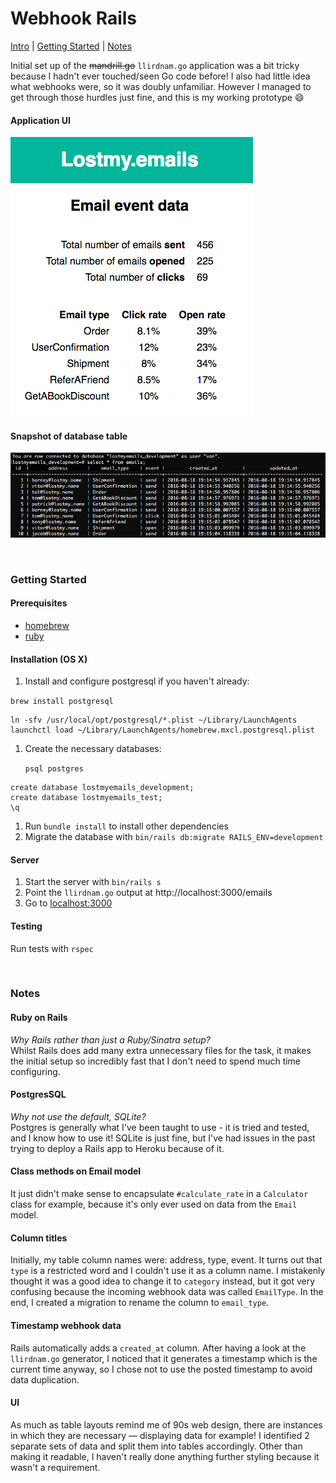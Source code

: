 # Webhook Rails
[Intro](#webhook-rails) | [Getting Started](#getting-started) | [Notes](#notes)

Initial set up of the ~~mandrill.go~~ `llirdnam.go` application was a bit tricky because I hadn't ever touched/seen Go code before! I also had little idea what webhooks were, so it was doubly unfamiliar. However I managed to get through those hurdles just fine, and this is my working prototype :smile:
&nbsp;

#### Application UI
![Application screenshot](/screenshot.png)

#### Snapshot of database table
![Database screenshot](/screenshot-psql.png)

&nbsp;
### Getting Started

#### Prerequisites
- [homebrew](http://brew.sh/)
- [ruby](https://www.ruby-lang.org/en/)

#### Installation (OS X)
1. Install and configure postgresql if you haven't already:

  `brew install postgresql`
  ```
  ln -sfv /usr/local/opt/postgresql/*.plist ~/Library/LaunchAgents
  launchctl load ~/Library/LaunchAgents/homebrew.mxcl.postgresql.plist
  ```

1. Create the necessary databases:

	`psql postgres`
  ```
  create database lostmyemails_development;
  create database lostmyemails_test;
  \q
  ```

1. Run `bundle install` to install other dependencies
1. Migrate the database with `bin/rails db:migrate RAILS_ENV=development`


#### Server
1. Start the server with `bin/rails s`
1. Point the `llirdnam.go` output at http://localhost:3000/emails
1. Go to [localhost:3000](http://localhost:3000)

#### Testing
Run tests with `rspec`


&nbsp;
### Notes

#### Ruby on Rails
_Why Rails rather than just a Ruby/Sinatra setup?_<br>
Whilst Rails does add many extra unnecessary files for the task, it makes the  initial setup so incredibly fast that I don't need to spend much time configuring.

#### PostgresSQL
_Why not use the default, SQLite?_<br>
Postgres is generally what I've been taught to use - it is tried and tested, and I know how to use it! SQLite is just fine, but I've had issues in the past trying to deploy a Rails app to Heroku because of it.

#### Class methods on Email model
It just didn't make sense to encapsulate `#calculate_rate` in a `Calculator` class for example, because it's only ever used on data from the `Email` model.

#### Column titles
Initially, my table column names were: address, type, event. It turns out that `type` is a restricted word and I couldn't use it as a column name. I mistakenly thought it was a good idea to change it to `category` instead, but it got very confusing because the incoming webhook data was called `EmailType`. In the end, I created a migration to rename the column to `email_type`.

#### Timestamp webhook data
Rails automatically adds a `created_at` column. After having a look at the `llirdnam.go` generator, I noticed that it generates a timestamp which is the current time anyway, so I chose not to use the posted timestamp to avoid data duplication.

#### UI
As much as table layouts remind me of 90s web design, there are instances in which they are necessary — displaying data for example! I identified 2 separate sets of data and split them into tables accordingly. Other than making it readable, I haven't really done anything further styling because it wasn't a requirement.
